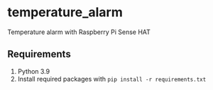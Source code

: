 # temperature_alarm
Temperature alarm with Raspberry Pi Sense HAT

## Requirements
1. Python 3.9
2. Install required packages with `pip install -r requirements.txt`
